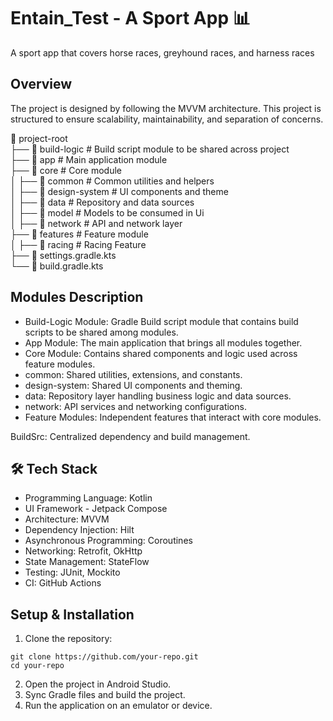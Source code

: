 # Entain_Test - A Sport App 📊

A sport app that covers horse races, greyhound races, and harness races

## Overview
The project is designed by following the MVVM architecture. This project is structured to ensure scalability, maintainability, and separation of concerns.

📂 project-root<br/>
├── 📂 build-logic        # Build script module to be shared across project<br/>
├── 📂 app                # Main application module<br/>
├── 📂 core               # Core module<br/>
│   ├── 📂 common         # Common utilities and helpers<br/>
│   ├── 📂 design-system  # UI components and theme<br/>
│   ├── 📂 data           # Repository and data sources<br/>
│   ├── 📂 model          # Models to be consumed  in Ui<br/>
│   ├── 📂 network        # API and network layer<br/>
├── 📂 features           # Feature module<br/>
│   ├── 📂 racing         # Racing Feature<br/>
├── 📄 settings.gradle.kts<br/>
└── 📄 build.gradle.kts<br/>

## Modules Description
- Build-Logic Module: Gradle Build script module that contains build scripts to be shared among modules.
- App Module: The main application that brings all modules together.
- Core Module: Contains shared components and logic used across feature modules.
- common: Shared utilities, extensions, and constants.
- design-system: Shared UI components and theming.
- data: Repository layer handling business logic and data sources.
- network: API services and networking configurations.
- Feature Modules: Independent features that interact with core modules.

BuildSrc: Centralized dependency and build management.

## 🛠️ Tech Stack
- Programming Language: Kotlin
- UI Framework - Jetpack Compose
- Architecture: MVVM
- Dependency Injection: Hilt
- Asynchronous Programming: Coroutines
- Networking: Retrofit, OkHttp
- State Management: StateFlow
- Testing: JUnit, Mockito
- CI: GitHub Actions

## Setup & Installation

1. Clone the repository:
```
git clone https://github.com/your-repo.git 
cd your-repo
```
2. Open the project in Android Studio.
3. Sync Gradle files and build the project.
4. Run the application on an emulator or device.
